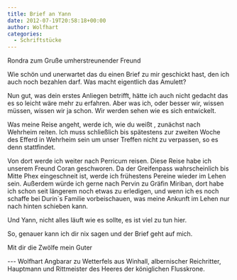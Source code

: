 ```yaml
---
title: Brief an Yann
date: 2012-07-19T20:58:18+00:00
author: Wolfhart
categories:
  - Schriftstücke
---
```


Rondra zum Gruße umherstreunender Freund

Wie schön und unerwartet das du einen Brief zu mir geschickt hast, den ich auch noch bezahlen darf. Was macht eigentlich das Amulett?<!--more-->



Nun gut, was dein erstes Anliegen betrifft, hätte ich auch nicht gedacht das es so leicht wäre mehr zu erfahren. Aber was ich, oder besser wir, wissen müssen, wissen wir ja schon. Wir werden sehen wie es sich entwickelt.

Was meine Reise angeht, werde ich, wie du weißt , zunächst nach Wehrheim reiten. Ich muss schließlich bis spätestens zur zweiten Woche des Efferd in Wehrheim sein um unser Treffen nicht zu verpassen, so es denn stattfindet.

Von dort werde ich weiter nach Perricum reisen. Diese Reise habe ich unserem Freund Coran geschworen. Da der Greifenpass wahrscheinlich bis Mitte Phex eingeschneit ist, werde ich frühestens Pereine wieder im Lehen sein. Außerdem würde ich gerne nach Pervin zu Gräfin Miriban, dort habe ich schon seit längerem noch etwas zu erledigen, und wenn ich es noch schaffe bei Durin\`s Familie vorbeischauen, was meine Ankunft im Lehen nur nach hinten schieben kann.

Und Yann, nicht alles läuft wie es sollte, es ist viel zu tun hier.

So, genauer kann ich dir nix sagen und der Brief geht auf mich.

Mit dir die Zwölfe mein Guter

--- Wolfhart Angbarar zu Wetterfels aus Winhall, albernischer Reichritter, Hauptmann und Rittmeister des Heeres der königlichen Flusskrone.
